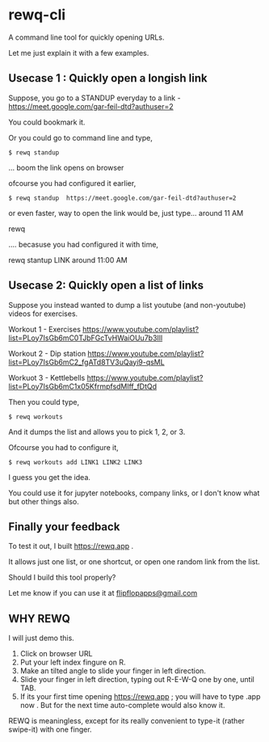 # rewq-cli
A command line tool for quickly opening URLs.

Let me just explain it with a few examples.


## Usecase 1 : Quickly open a longish link

Suppose, you go to a STANDUP everyday to a link - https://meet.google.com/gar-feil-dtd?authuser=2

You could bookmark it.

Or you could go to command line and type,

```
$ rewq standup 
```
 ... boom the link opens on browser

ofcourse you had configured it earlier,

```
$ rewq standup  https://meet.google.com/gar-feil-dtd?authuser=2
```

or even faster, way to open the link would be, just type… around 11 AM

rewq 

…. becasuse you had configured it with time,

rewq stantup LINK around 11:00 AM



## Usecase 2: Quickly open a list of links

Suppose you instead wanted to dump a list youtube (and non-youtube) videos for exercises.

Workout 1 - Exercises
https://www.youtube.com/playlist?list=PLoy7IsGb6mC0TJbFGcTvHWaiOUu7b3Ill

Workout 2 - Dip station
https://www.youtube.com/playlist?list=PLoy7IsGb6mC2_fgATd8TV3uQayi9-qsML

Workuot 3 - Kettlebells
https://www.youtube.com/playlist?list=PLoy7IsGb6mC1x05KfrmpfsdMlff_fDtQd

Then you could type, 

```
$ rewq workouts
```
And it dumps the list and allows you to pick 1, 2, or 3.

Ofcourse you had to configure it,

```
$ rewq workouts add LINK1 LINK2 LINK3
```

I guess you get the idea. 

You could use it for jupyter notebooks, company links, or I don't know what but other things also.


## Finally your feedback

To test it out, I built https://rewq.app . 

It allows just one list, or one shortcut, or open one random link from the list.

Should I build this tool properly?

Let me know if you can use it at flipflopapps@gmail.com 


## WHY REWQ

I will just demo this.

1. Click on browser URL
2. Put your left index fingure on R.
3. Make an tilted angle to slide your finger in left direction.
4. Slide your finger in left direction, typing out R-E-W-Q one by one, until TAB.
5. If its your first time opening https://rewq.app ; you will have to type .app now . But for the next time auto-complete would also know it.

REWQ is meaningless, except for its really convenient to type-it (rather swipe-it) with one finger. 
